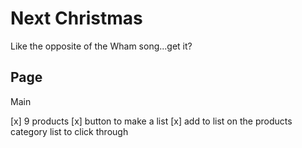 # Next Christmas

Like the opposite of the Wham song...get it?

## Page

Main

[x] 9 products
[x] button to make a list
[x] add to list on the products
category list to click through